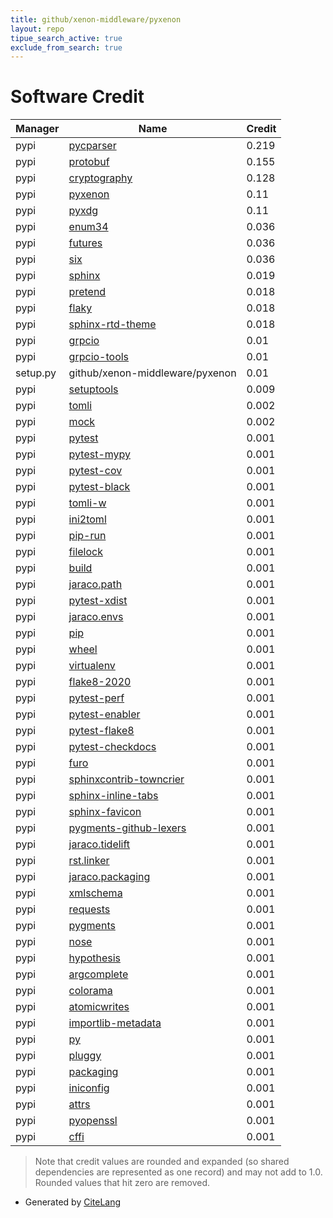```yaml
---
title: github/xenon-middleware/pyxenon
layout: repo
tipue_search_active: true
exclude_from_search: true
---
```

# Software Credit

|Manager|Name|Credit|
|-------|----|------|
|pypi|[pycparser](https://github.com/eliben/pycparser)|0.219|
|pypi|[protobuf](https://developers.google.com/protocol-buffers/)|0.155|
|pypi|[cryptography](https://github.com/pyca/cryptography)|0.128|
|pypi|[pyxenon](https://github.com/NLeSC/pyxenon)|0.11|
|pypi|[pyxdg](http://freedesktop.org/wiki/Software/pyxdg)|0.11|
|pypi|[enum34](https://bitbucket.org/stoneleaf/enum34)|0.036|
|pypi|[futures](https://github.com/agronholm/pythonfutures)|0.036|
|pypi|[six](https://github.com/benjaminp/six)|0.036|
|pypi|[sphinx](https://www.sphinx-doc.org/)|0.019|
|pypi|[pretend](https://github.com/alex/pretend)|0.018|
|pypi|[flaky](https://github.com/box/flaky)|0.018|
|pypi|[sphinx-rtd-theme](https://github.com/readthedocs/sphinx_rtd_theme)|0.018|
|pypi|[grpcio](https://grpc.io)|0.01|
|pypi|[grpcio-tools](https://grpc.io)|0.01|
|setup.py|github/xenon-middleware/pyxenon|0.01|
|pypi|[setuptools](https://github.com/pypa/setuptools)|0.009|
|pypi|[tomli](https://pypi.org/project/tomli)|0.002|
|pypi|[mock](https://pypi.org/project/mock)|0.002|
|pypi|[pytest](https://docs.pytest.org/en/latest/)|0.001|
|pypi|[pytest-mypy](https://pypi.org/project/pytest-mypy)|0.001|
|pypi|[pytest-cov](https://pypi.org/project/pytest-cov)|0.001|
|pypi|[pytest-black](https://pypi.org/project/pytest-black)|0.001|
|pypi|[tomli-w](https://pypi.org/project/tomli-w)|0.001|
|pypi|[ini2toml](https://pypi.org/project/ini2toml)|0.001|
|pypi|[pip-run](https://pypi.org/project/pip-run)|0.001|
|pypi|[filelock](https://pypi.org/project/filelock)|0.001|
|pypi|[build](https://pypi.org/project/build)|0.001|
|pypi|[jaraco.path](https://pypi.org/project/jaraco.path)|0.001|
|pypi|[pytest-xdist](https://pypi.org/project/pytest-xdist)|0.001|
|pypi|[jaraco.envs](https://pypi.org/project/jaraco.envs)|0.001|
|pypi|[pip](https://pypi.org/project/pip)|0.001|
|pypi|[wheel](https://pypi.org/project/wheel)|0.001|
|pypi|[virtualenv](https://pypi.org/project/virtualenv)|0.001|
|pypi|[flake8-2020](https://pypi.org/project/flake8-2020)|0.001|
|pypi|[pytest-perf](https://pypi.org/project/pytest-perf)|0.001|
|pypi|[pytest-enabler](https://pypi.org/project/pytest-enabler)|0.001|
|pypi|[pytest-flake8](https://pypi.org/project/pytest-flake8)|0.001|
|pypi|[pytest-checkdocs](https://pypi.org/project/pytest-checkdocs)|0.001|
|pypi|[furo](https://pypi.org/project/furo)|0.001|
|pypi|[sphinxcontrib-towncrier](https://pypi.org/project/sphinxcontrib-towncrier)|0.001|
|pypi|[sphinx-inline-tabs](https://pypi.org/project/sphinx-inline-tabs)|0.001|
|pypi|[sphinx-favicon](https://pypi.org/project/sphinx-favicon)|0.001|
|pypi|[pygments-github-lexers](https://pypi.org/project/pygments-github-lexers)|0.001|
|pypi|[jaraco.tidelift](https://pypi.org/project/jaraco.tidelift)|0.001|
|pypi|[rst.linker](https://pypi.org/project/rst.linker)|0.001|
|pypi|[jaraco.packaging](https://pypi.org/project/jaraco.packaging)|0.001|
|pypi|[xmlschema](https://pypi.org/project/xmlschema)|0.001|
|pypi|[requests](https://pypi.org/project/requests)|0.001|
|pypi|[pygments](https://pypi.org/project/pygments)|0.001|
|pypi|[nose](https://pypi.org/project/nose)|0.001|
|pypi|[hypothesis](https://pypi.org/project/hypothesis)|0.001|
|pypi|[argcomplete](https://pypi.org/project/argcomplete)|0.001|
|pypi|[colorama](https://pypi.org/project/colorama)|0.001|
|pypi|[atomicwrites](https://pypi.org/project/atomicwrites)|0.001|
|pypi|[importlib-metadata](https://pypi.org/project/importlib-metadata)|0.001|
|pypi|[py](https://pypi.org/project/py)|0.001|
|pypi|[pluggy](https://pypi.org/project/pluggy)|0.001|
|pypi|[packaging](https://pypi.org/project/packaging)|0.001|
|pypi|[iniconfig](https://pypi.org/project/iniconfig)|0.001|
|pypi|[attrs](https://pypi.org/project/attrs)|0.001|
|pypi|[pyopenssl](https://pyopenssl.org/)|0.001|
|pypi|[cffi](http://cffi.readthedocs.org)|0.001|


> Note that credit values are rounded and expanded (so shared dependencies are represented as one record) and may not add to 1.0. Rounded values that hit zero are removed.


- Generated by [CiteLang](https://github.com/vsoch/citelang)
